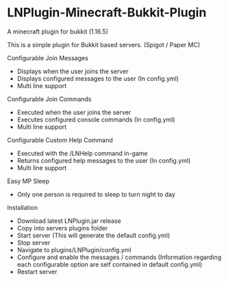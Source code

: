 # LNPlugin-Minecraft-Bukkit-Plugin
A minecraft plugin for bukkit (1.16.5)

This is a simple plugin for Bukkit based servers. (Spigot / Paper MC)

Configurable Join Messages
  - Displays when the user joins the server
  - Displays configured messages to the user (In config.yml)
  - Multi line support

Configurable Join Commands
  - Executed when the user joins the server
  - Executes configured console commands (In config.yml)
  - Multi line support

Configurable Custom Help Command
  - Executed with the /LNHelp command in-game
  - Returns configured help messages to the user (In config.yml)
  - Multi line support
  
Easy MP Sleep
  - Only one person is required to sleep to turn night to day

Installation
  - Download latest LNPlugin.jar release
  - Copy into servers plugins folder
  - Start server (This will generate the default config.yml)
  - Stop server
  - Navigate to plugins/LNPlugin/config.yml
  - Configure and enable the messages / commands (Information regarding each configurable option are self contained in default config.yml)
  - Restart server
